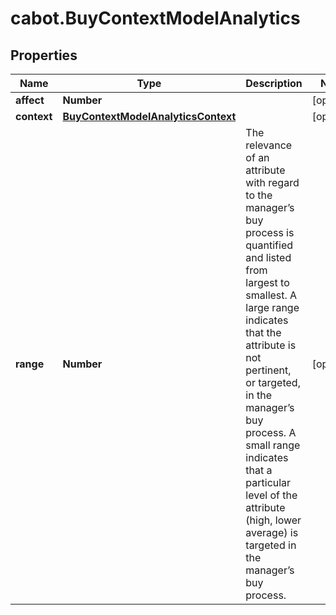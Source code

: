 # cabot.BuyContextModelAnalytics

## Properties

Name | Type | Description | Notes
------------ | ------------- | ------------- | -------------
**affect** | **Number** |  | [optional] 
**context** | [**BuyContextModelAnalyticsContext**](BuyContextModelAnalyticsContext.md) |  | [optional] 
**range** | **Number** | The relevance of an attribute with regard to the manager’s buy process is quantified and listed from largest to smallest. A large range indicates that the attribute is not pertinent, or targeted, in the manager’s buy process. A small range indicates that a particular level of the attribute (high, lower average) is targeted in the manager’s buy process. | [optional] 


